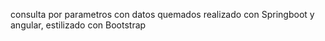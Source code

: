 consulta por parametros con datos quemados realizado con Springboot y angular, estilizado con Bootstrap
